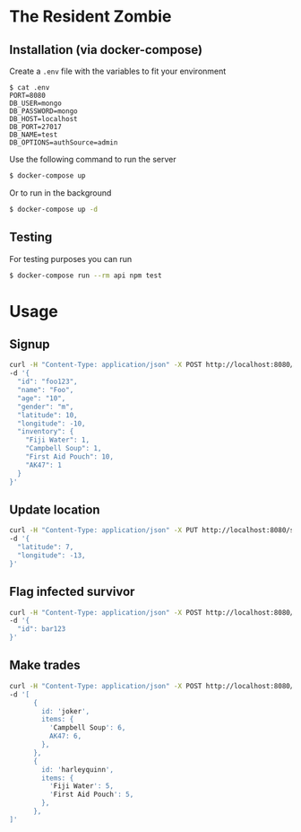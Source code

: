 # The Resident Zombie

## Installation (via docker-compose)

Create a `.env` file with the variables to fit your environment

```console
$ cat .env
PORT=8080
DB_USER=mongo
DB_PASSWORD=mongo
DB_HOST=localhost
DB_PORT=27017
DB_NAME=test
DB_OPTIONS=authSource=admin
```

Use the following command to run the server

```sh
$ docker-compose up
```

Or to run in the background

```sh
$ docker-compose up -d
```

## Testing

For testing purposes you can run

```sh
$ docker-compose run --rm api npm test
```


# Usage


## Signup

```sh
curl -H "Content-Type: application/json" -X POST http://localhost:8080/survivors \
-d '{
  "id": "foo123",
  "name": "Foo",
  "age": "10",
  "gender": "m",
  "latitude": 10,
  "longitude": -10,
  "inventory": {
    "Fiji Water": 1,
    "Campbell Soup": 1,
    "First Aid Pouch": 10,
    "AK47": 1
  }
}'
```

## Update location

```sh
curl -H "Content-Type: application/json" -X PUT http://localhost:8080/survivors/foo123/location \
-d '{
  "latitude": 7,
  "longitude": -13,
}'
```

## Flag infected survivor

```sh
curl -H "Content-Type: application/json" -X POST http://localhost:8080/survivors/foo123/infected \
-d '{
  "id": bar123
}'
```


## Make trades

```sh
curl -H "Content-Type: application/json" -X POST http://localhost:8080/survivors/trades \
-d '[
      {
        id: 'joker',
        items: {
          'Campbell Soup': 6,
          AK47: 6,
        },
      },
      {
        id: 'harleyquinn',
        items: {
          'Fiji Water': 5,
          'First Aid Pouch': 5,
        },
      },
]'
```
